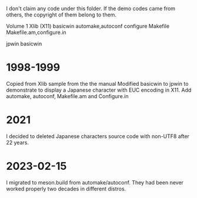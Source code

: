 I don't claim any code under this folder.
If the demo codes came from others, the copyright of them belong to them.

Volume 1 Xlib (X11)
basicwin automake,autoconf configure
Makefile Makefile.am,configure.in

jpwin basicwin

# 1998-1999
Copied from Xlib sample from the the manual
Modified basicwin to jpwin to demonstrate to display a Japanese character with EUC encoding in X11.
Add automake, autoconf, Makefile.am and Configure.in

# 2021 
I decided to deleted Japanese characters source code with non-UTF8 after 22 years.

# 2023-02-15
I migrated to meson.build from automake/autoconf. They had been never worked properly two decades in different distros.

